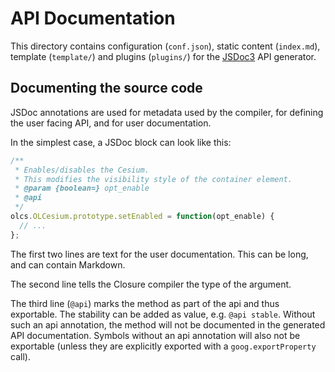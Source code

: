 # API Documentation

This directory contains configuration (`conf.json`), static content (`index.md`), template (`template/`) and plugins (`plugins/`) for the [JSDoc3](http://usejsdoc.org/) API generator.

## Documenting the source code

JSDoc annotations are used for metadata used by the compiler, for defining the user facing API, and for user documentation.

In the simplest case, a JSDoc block can look like this:
```js
/**
 * Enables/disables the Cesium.
 * This modifies the visibility style of the container element.
 * @param {boolean=} opt_enable
 * @api
 */
olcs.OLCesium.prototype.setEnabled = function(opt_enable) {
  // ...
};
```
The first two lines are text for the user documentation. This can be long, and can contain Markdown.

The second line tells the Closure compiler the type of the argument.

The third line (`@api`) marks the method as part of the api and thus exportable. The stability can be added as value, e.g. `@api stable`. Without such an api annotation, the method will not be documented in the generated API documentation. Symbols without an api annotation will also not be exportable (unless they are explicitly exported with a `goog.exportProperty` call).
